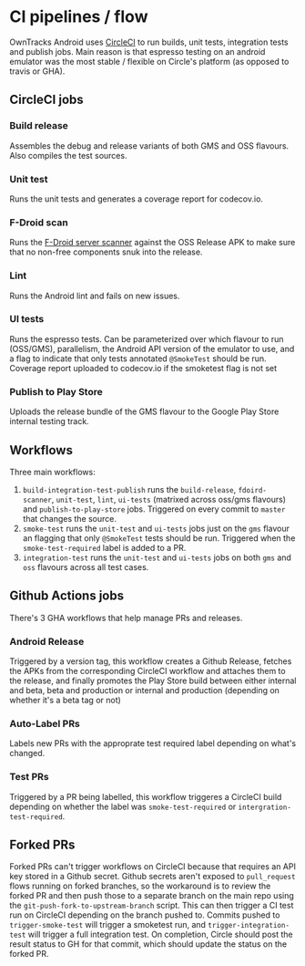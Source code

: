 # CI pipelines / flow

OwnTracks Android uses [CircleCI](https://app.circleci.com/pipelines/github/owntracks/android) to run builds, unit tests, integration tests and publish jobs. Main reason is that espresso testing on an android emulator was the most stable / flexible on Circle's platform (as opposed to travis or GHA).

## CircleCI jobs

### Build release

Assembles the debug and release variants of both GMS and OSS flavours. Also compiles the test sources.

### Unit test

Runs the unit tests and generates a coverage report for codecov.io.

### F-Droid scan

Runs the [F-Droid server scanner](https://gitlab.com/fdroid/fdroidserver) against the OSS Release APK to make sure that no non-free components snuk into the release.

### Lint

Runs the Android lint and fails on new issues.

### UI tests

Runs the espresso tests. Can be parameterized over which flavour to run (OSS/GMS), parallelism, the Android API version of the emulator to use, and a flag to indicate that only tests annotated `@SmokeTest` should be run. Coverage report uploaded to codecov.io if the smoketest flag is not set

### Publish to Play Store

Uploads the release bundle of the GMS flavour to the Google Play Store internal testing track.

## Workflows

Three main workflows:

1. `build-integration-test-publish` runs the `build-release`, `fdoird-scanner`, `unit-test`, `lint`, `ui-tests` (matrixed across oss/gms flavours) and `publish-to-play-store` jobs. Triggered on every commit to `master` that changes the source.
2. `smoke-test` runs the `unit-test` and `ui-tests` jobs just on the `gms` flavour an flagging that only `@SmokeTest` tests should be run. Triggered when the `smoke-test-required` label is added to a PR.
3. `integration-test` runs the `unit-test` and `ui-tests` jobs on both `gms` and `oss` flavours across all test cases.

## Github Actions jobs

There's 3 GHA workflows that help manage PRs and releases.

### Android Release

Triggered by a version tag, this workflow creates a Github Release, fetches the APKs from the corresponding CircleCI workflow and attaches them to the release, and finally promotes the Play Store build between either internal and beta, beta and production or internal and production (depending on whether it's a beta tag or not)

### Auto-Label PRs

Labels new PRs with the approprate test required label depending on what's changed.

### Test PRs

Triggered by a PR being labelled, this workflow triggeres a CircleCI build depending on whether the label was `smoke-test-required` or `intergration-test-required`.

## Forked PRs

Forked PRs can't trigger workflows on CircleCI because that requires an API key stored in a Github secret. Github secrets aren't exposed to `pull_request` flows running on forked branches, so the workaround is to review the forked PR and then push those to a separate branch on the main repo using the `git-push-fork-to-upstream-branch` script. This can then trigger a CI test run on CircleCI depending on the branch pushed to. Commits pushed to `trigger-smoke-test` will trigger a smoketest run, and `trigger-integration-test` will trigger a full integration test. On completion, Circle should post the result status to GH for that commit, which should update the status on the forked PR.
